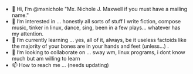 - 👋 Hi, I’m @mxnichole "Mx. Nichole J. Maxwell if you must have a mailing name."
- 👀 I’m interested in ... honestly all sorts of stuff I write fiction, compose music, tinker in linux, dance, sing, been in a few plays... whatever has my attention.
- 🌱 I’m currently learning ... yes, all of it, always, be it useless factoids like the majority of your bones are in your hands and feet (unless...) .
- 💞️ I’m looking to collaborate on ... sway wm, linux programs, i dont know much but am willing to learn 
- 📫 How to reach me ... (needs updating)

<!---
mxnichole/mxnichole is a ✨ special ✨ repository because its `README.md` (this file) appears on your GitHub profile.
You can click the Preview link to take a look at your changes.
--->
